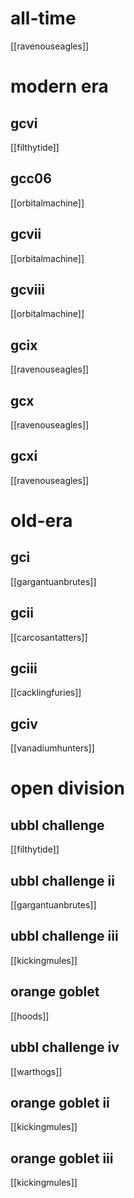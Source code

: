 # all-time

[[ravenouseagles]]

# modern era

## gcvi

[[filthytide]]

## gcc06

[[orbitalmachine]]

## gcvii

[[orbitalmachine]]

## gcviii

[[orbitalmachine]]

## gcix

[[ravenouseagles]]

## gcx

[[ravenouseagles]]

## gcxi

[[ravenouseagles]]

# old-era

## gci

[[gargantuanbrutes]]

## gcii

[[carcosantatters]]

## gciii

[[cacklingfuries]]

## gciv

[[vanadiumhunters]]

# open division

## ubbl challenge

[[filthytide]]

## ubbl challenge ii

[[gargantuanbrutes]]

## ubbl challenge iii

[[kickingmules]]

## orange goblet

[[hoods]]

## ubbl challenge iv

[[warthogs]]

## orange goblet ii

[[kickingmules]]

## orange goblet iii

[[kickingmules]]